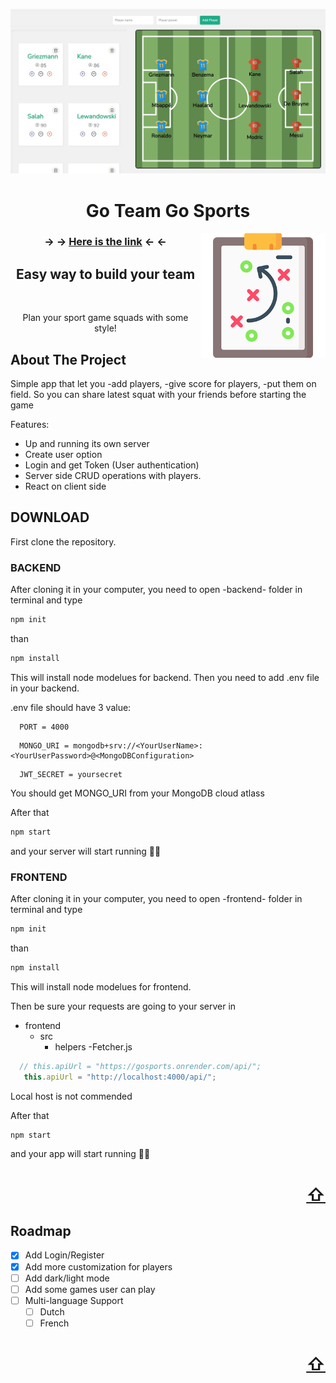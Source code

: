 <a name="readme-top"></a>
<div id="header" align="center">
  <img src="/frontend/src/assets/site-template.png" width="800"/>
  
  # Go Team Go Sports
 

</div>
<img src="/frontend/src/assets/tactic.png" width="200" align="right" />

<div id="header" align="center">
  
### → → [Here is the link](https://go-team-go-sports.netlify.app/) ← ← 
 
</div>
<div align="center">

  ## Easy way to build your team
  
<br />
  <p align="center">
    Plan your sport game squads with some style!
  </p>
</div>




<!-- ABOUT THE PROJECT -->
## About The Project

Simple app that let you -add players, -give score for players, -put them on field.
So you can share latest squat with your friends before starting the game

Features:
* Up and running its own server
* Create user option
* Login and get Token (User authentication)
* Server side CRUD operations with players.
* React on client side

<!-- DOWNLOAD -->
## DOWNLOAD

First clone the repository.

### BACKEND
After cloning it in your computer, you need to open -backend- folder in terminal and type

  ```sh
  npm init
  ```
  than
  
   ```sh
  npm install
  ```
This will install node modelues for backend. Then you need to add .env file in your backend.

.env file should have 3 value:
 ```env
   PORT = 4000
   ```
   
 ```env
   MONGO_URI = mongodb+srv://<YourUserName>:<YourUserPassword>@<MongoDBConfiguration>
   ```
   
 ```env
   JWT_SECRET = yoursecret
   ```
  
  You should get MONGO_URI from your MongoDB cloud atlass
  
  After that 
  
   ```sh
  npm start
  ```
and your server will start running 🎉🎉



### FRONTEND

After cloning it in your computer, you need to open -frontend- folder in terminal and type

  ```sh
  npm init
  ```
  than
  
   ```sh
  npm install
  ```
This will install node modelues for frontend.

Then be sure your requests are going to your server in 

- frontend
    - src
        - helpers
            -Fetcher.js
          
 ```js
   // this.apiUrl = "https://gosports.onrender.com/api/";
    this.apiUrl = "http://localhost:4000/api/";
   ```
   
Local host is not commended


  After that 
  
   ```sh
  npm start
  ```
and your app will start running 🎉🎉



<h1 align="right"><a href="#readme-top">⇧</a></h1>



<!-- ROADMAP -->
## Roadmap

- [x] Add Login/Register
- [x] Add more customization for players
- [ ] Add dark/light mode
- [ ] Add some games user can play
- [ ] Multi-language Support
    - [ ] Dutch
    - [ ] French

<h1 align="right"><a href="#readme-top">⇧</a></h1>



